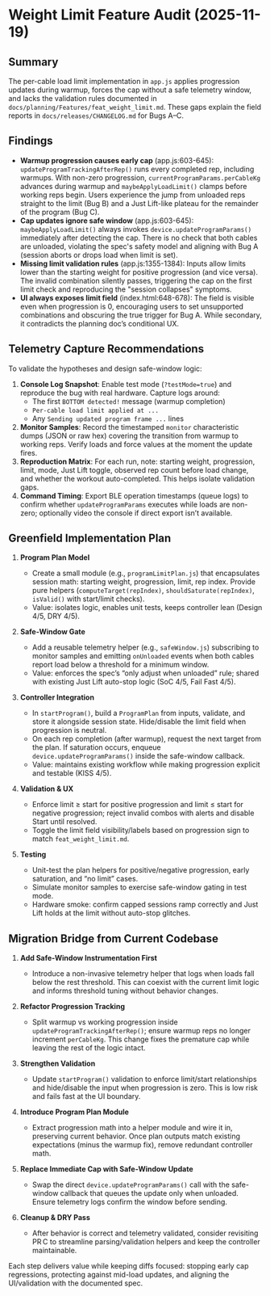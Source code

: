 # Weight Limit Feature Audit (2025-11-19)

## Summary
The per-cable load limit implementation in `app.js` applies progression updates during warmup, forces the cap without a safe telemetry window, and lacks the validation rules documented in `docs/planning/Features/feat_weight_limit.md`. These gaps explain the field reports in `docs/releases/CHANGELOG.md` for Bugs A–C.

## Findings
- **Warmup progression causes early cap** (app.js:603-645): `updateProgramTrackingAfterRep()` runs every completed rep, including warmups. With non-zero progression, `currentProgramParams.perCableKg` advances during warmup and `maybeApplyLoadLimit()` clamps before working reps begin. Users experience the jump from unloaded reps straight to the limit (Bug B) and a Just Lift-like plateau for the remainder of the program (Bug C).
- **Cap updates ignore safe window** (app.js:603-645): `maybeApplyLoadLimit()` always invokes `device.updateProgramParams()` immediately after detecting the cap. There is no check that both cables are unloaded, violating the spec's safety model and aligning with Bug A (session aborts or drops load when limit is set).
- **Missing limit validation rules** (app.js:1355-1384): Inputs allow limits lower than the starting weight for positive progression (and vice versa). The invalid combination silently passes, triggering the cap on the first limit check and reproducing the "session collapses" symptoms.
- **UI always exposes limit field** (index.html:648-678): The field is visible even when progression is 0, encouraging users to set unsupported combinations and obscuring the true trigger for Bug A. While secondary, it contradicts the planning doc’s conditional UX.

## Telemetry Capture Recommendations
To validate the hypotheses and design safe-window logic:
1. **Console Log Snapshot**: Enable test mode (`?testMode=true`) and reproduce the bug with real hardware. Capture logs around:
   - The first `BOTTOM detected!` message (warmup completion)
   - `Per-cable load limit applied at ...`
   - Any `Sending updated program frame ...` lines
2. **Monitor Samples**: Record the timestamped `monitor` characteristic dumps (JSON or raw hex) covering the transition from warmup to working reps. Verify loads and force values at the moment the update fires.
3. **Reproduction Matrix**: For each run, note: starting weight, progression, limit, mode, Just Lift toggle, observed rep count before load change, and whether the workout auto-completed. This helps isolate validation gaps.
4. **Command Timing**: Export BLE operation timestamps (queue logs) to confirm whether `updateProgramParams` executes while loads are non-zero; optionally video the console if direct export isn’t available.

## Greenfield Implementation Plan
1. **Program Plan Model**
   - Create a small module (e.g., `programLimitPlan.js`) that encapsulates session math: starting weight, progression, limit, rep index. Provide pure helpers (`computeTarget(repIndex)`, `shouldSaturate(repIndex)`, `isValid()` with start/limit checks).
   - Value: isolates logic, enables unit tests, keeps controller lean (Design 4/5, DRY 4/5).

2. **Safe-Window Gate**
   - Add a reusable telemetry helper (e.g., `safeWindow.js`) subscribing to monitor samples and emitting `onUnloaded` events when both cables report load below a threshold for a minimum window.
   - Value: enforces the spec’s “only adjust when unloaded” rule; shared with existing Just Lift auto-stop logic (SoC 4/5, Fail Fast 4/5).

3. **Controller Integration**
   - In `startProgram()`, build a `ProgramPlan` from inputs, validate, and store it alongside session state. Hide/disable the limit field when progression is neutral.
   - On each rep completion (after warmup), request the next target from the plan. If saturation occurs, enqueue `device.updateProgramParams()` inside the safe-window callback.
   - Value: maintains existing workflow while making progression explicit and testable (KISS 4/5).

4. **Validation & UX**
   - Enforce limit ≥ start for positive progression and limit ≤ start for negative progression; reject invalid combos with alerts and disable Start until resolved.
   - Toggle the limit field visibility/labels based on progression sign to match `feat_weight_limit.md`.

5. **Testing**
   - Unit-test the plan helpers for positive/negative progression, early saturation, and “no limit” cases.
   - Simulate monitor samples to exercise safe-window gating in test mode.
   - Hardware smoke: confirm capped sessions ramp correctly and Just Lift holds at the limit without auto-stop glitches.

## Migration Bridge from Current Codebase
1. **Add Safe-Window Instrumentation First**
   - Introduce a non-invasive telemetry helper that logs when loads fall below the rest threshold. This can coexist with the current limit logic and informs threshold tuning without behavior changes.

2. **Refactor Progression Tracking**
   - Split warmup vs working progression inside `updateProgramTrackingAfterRep()`; ensure warmup reps no longer increment `perCableKg`. This change fixes the premature cap while leaving the rest of the logic intact.

3. **Strengthen Validation**
   - Update `startProgram()` validation to enforce limit/start relationships and hide/disable the input when progression is zero. This is low risk and fails fast at the UI boundary.

4. **Introduce Program Plan Module**
   - Extract progression math into a helper module and wire it in, preserving current behavior. Once plan outputs match existing expectations (minus the warmup fix), remove redundant controller math.

5. **Replace Immediate Cap with Safe-Window Update**
   - Swap the direct `device.updateProgramParams()` call with the safe-window callback that queues the update only when unloaded. Ensure telemetry logs confirm the window before sending.

6. **Cleanup & DRY Pass**
   - After behavior is correct and telemetry validated, consider revisiting PR C to streamline parsing/validation helpers and keep the controller maintainable.

Each step delivers value while keeping diffs focused: stopping early cap regressions, protecting against mid-load updates, and aligning the UI/validation with the documented spec.
